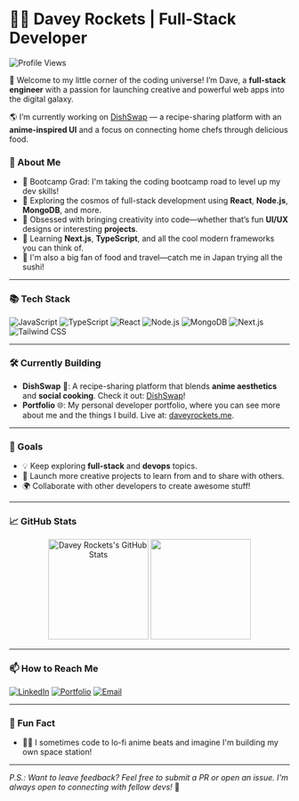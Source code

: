 # 👨‍🚀 Davey Rockets | Full-Stack Developer

![Profile Views](https://komarev.com/ghpvc/?username=YourGitHubUsername&style=flat-square)

🚀 Welcome to my little corner of the coding universe! I’m Dave, a **full-stack engineer** with a passion for launching creative and powerful web apps into the digital galaxy.

🌎 I’m currently working on [DishSwap](https://github.com/PenneconDavid/DishSwap) — a recipe-sharing platform with an **anime-inspired UI** and a focus on connecting home chefs through delicious food.

### 🚀 About Me

- 💼 Bootcamp Grad: I'm taking the coding bootcamp road to level up my dev skills!
- 🔭 Exploring the cosmos of full-stack development using **React**, **Node.js**, **MongoDB**, and more.
- 🎨 Obsessed with bringing creativity into code—whether that’s fun **UI/UX** designs or interesting **projects**.
- 🌱 Learning **Next.js**, **TypeScript**, and all the cool modern frameworks you can think of.
- 🍣 I'm also a big fan of food and travel—catch me in Japan trying all the sushi!

---

### 📚 Tech Stack

![JavaScript](https://img.shields.io/badge/JavaScript-F7DF1E?style=for-the-badge&logo=javascript&logoColor=black)
![TypeScript](https://img.shields.io/badge/TypeScript-007ACC?style=for-the-badge&logo=typescript&logoColor=white)
![React](https://img.shields.io/badge/React-61DAFB?style=for-the-badge&logo=react&logoColor=black)
![Node.js](https://img.shields.io/badge/Node.js-339933?style=for-the-badge&logo=nodedotjs&logoColor=white)
![MongoDB](https://img.shields.io/badge/MongoDB-4EA94B?style=for-the-badge&logo=mongodb&logoColor=white)
![Next.js](https://img.shields.io/badge/Next.js-000000?style=for-the-badge&logo=nextdotjs&logoColor=white)
![Tailwind CSS](https://img.shields.io/badge/TailwindCSS-06B6D4?style=for-the-badge&logo=tailwindcss&logoColor=white)

---

### 🛠️ Currently Building

- **DishSwap** 🍜: A recipe-sharing platform that blends **anime aesthetics** and **social cooking**. Check it out: [DishSwap](https://github.com/PenneconDavid/DishSwap)!
- **Portfolio** 🌐: My personal developer portfolio, where you can see more about me and the things I build. Live at: [daveyrockets.me](https://daveyrockets.me).

---

### 🎯 Goals

- 💡 Keep exploring **full-stack** and **devops** topics.
- 🚀 Launch more creative projects to learn from and to share with others.
- 🌍 Collaborate with other developers to create awesome stuff!

---

### 📈 GitHub Stats

<p align="center">
  <img height="180em" src="https://github-readme-stats.vercel.app/api?username=PenneconDavid&show_icons=true&hide_border=true&count_private=true&theme=radical" alt="Davey Rockets's GitHub Stats"/>
  <img height="180em" src="https://github-readme-stats.vercel.app/api/top-langs/?username=PenneconDavid&layout=compact&hide_border=true&theme=radical&langs_count=10"/>
</p>

---

### 📫 How to Reach Me

[![LinkedIn](https://img.shields.io/badge/LinkedIn-blue?style=for-the-badge&logo=linkedin&logoColor=white)](https://www.linkedin.com/in/davidseibold/)
[![Portfolio](https://img.shields.io/badge/Portfolio-2C2C2C?style=for-the-badge&logo=web&logoColor=white)](https://daveyrockets.me)
[![Email](https://img.shields.io/badge/Email-D14836?style=for-the-badge&logo=gmail&logoColor=white)](mailto:d.seibold@icloud.com)

---

### 🎉 Fun Fact

- 🧑‍🎤 I sometimes code to lo-fi anime beats and imagine I'm building my own space station!

---

*P.S.: Want to leave feedback? Feel free to submit a PR or open an issue. I'm always open to connecting with fellow devs!* 🚀
